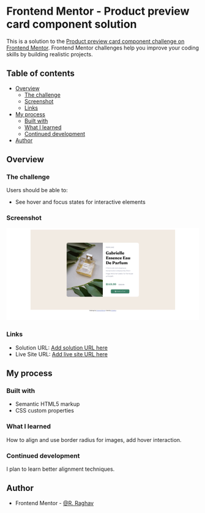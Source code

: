 # Frontend Mentor - Product preview card component solution

This is a solution to the [Product preview card component challenge on Frontend Mentor](https://www.frontendmentor.io/challenges/product-preview-card-component-GO7UmttRfa). Frontend Mentor challenges help you improve your coding skills by building realistic projects. 

## Table of contents

- [Overview](#overview)
  - [The challenge](#the-challenge)
  - [Screenshot](#screenshot)
  - [Links](#links)
- [My process](#my-process)
  - [Built with](#built-with)
  - [What I learned](#what-i-learned)
  - [Continued development](#continued-development)
- [Author](#author)


## Overview

### The challenge

Users should be able to:
- See hover and focus states for interactive elements

### Screenshot

![](./screenshot.png)

### Links

- Solution URL: [Add solution URL here](https://github.com/Ri-Raghav/product-preview-challenge)
- Live Site URL: [Add live site URL here](https://ri-raghav.github.io/product-preview-challenge/)

## My process

### Built with

- Semantic HTML5 markup
- CSS custom properties


### What I learned

How to align and use border radius for images, add hover interaction. 

### Continued development
I plan to learn better alignment techniques.

## Author
- Frontend Mentor - [@R. Raghav](https://www.frontendmentor.io/profile/Ri-Raghav)
